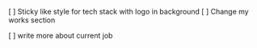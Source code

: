 [ ] Sticky like style for tech stack with logo in background
[ ] Change my works section

[ ] write more about current job